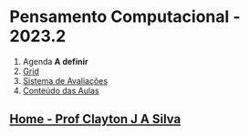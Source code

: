 # Pensamento Computacional - 2023.2

1. Agenda
**A definir**  
3. [Grid](arq_aulas/Grid_pensamentoComputacional.md)
4. [Sistema de Avaliações](/./avaliacoes.md)
5. [Conteúdo das Aulas](pensamentoComputacional_aulas.md)
  
## [Home - Prof Clayton J A Silva](/index.md)
